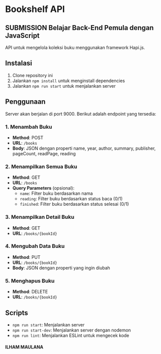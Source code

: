 # Bookshelf API

## SUBMISSION Belajar Back-End Pemula dengan JavaScript

API untuk mengelola koleksi buku menggunakan framework Hapi.js.

## Instalasi

1. Clone repository ini
2. Jalankan `npm install` untuk menginstall dependencies
3. Jalankan `npm run start` untuk menjalankan server

## Penggunaan

Server akan berjalan di port 9000. Berikut adalah endpoint yang tersedia:

### 1. Menambah Buku

- **Method**: POST
- **URL**: `/books`
- **Body**: JSON dengan properti name, year, author, summary, publisher, pageCount, readPage, reading

### 2. Menampilkan Semua Buku

- **Method**: GET
- **URL**: `/books`
- **Query Parameters** (opsional):
  - `name`: Filter buku berdasarkan nama
  - `reading`: Filter buku berdasarkan status baca (0/1)
  - `finished`: Filter buku berdasarkan status selesai (0/1)

### 3. Menampilkan Detail Buku

- **Method**: GET
- **URL**: `/books/{bookId}`

### 4. Mengubah Data Buku

- **Method**: PUT
- **URL**: `/books/{bookId}`
- **Body**: JSON dengan properti yang ingin diubah

### 5. Menghapus Buku

- **Method**: DELETE
- **URL**: `/books/{bookId}`

## Scripts

- `npm run start`: Menjalankan server
- `npm run start-dev`: Menjalankan server dengan nodemon
- `npm run lint`: Menjalankan ESLint untuk mengecek kode

#### ILHAM MAULANA
